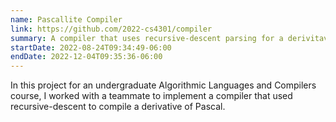 ```yaml
---
name: Pascallite Compiler
link: https://github.com/2022-cs4301/compiler
summary: A compiler that uses recursive-descent parsing for a derivitave of the Pascal programming language.
startDate: 2022-08-24T09:34:49-06:00
endDate: 2022-12-04T09:35:36-06:00
---
```


In this project for an undergraduate Algorithmic Languages and Compilers course, I worked with a teammate to implement a compiler that used recursive-descent to compile a derivative of Pascal.